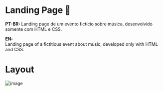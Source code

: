 # Landing Page 🎵

**PT-BR:**
Landing page de um evento fictício sobre música, desenvolvido somente com HTML e CSS.

**EN:**  
Landing page of a fictitious event about music, developed only with HTML and CSS.

# Layout 
![image](https://user-images.githubusercontent.com/118945743/217658553-c715c2e1-d48c-408f-b752-c2ba89759d97.png)
